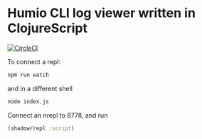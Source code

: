 # Humio CLI log viewer written in ClojureScript

[![CircleCI](https://circleci.com/gh/kipz/oak.svg?style=svg)](https://circleci.com/gh/kipz/oak)

To connect a repl:

```bash
npm run watch
```

and in a different shell

```bash
node index.js
```

Connect an nrepl to 8778, and run

```clojure
(shadow/repl :script)
```